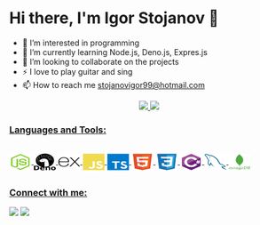 # Hi there, I'm Igor Stojanov 👋

- 👀 I’m interested in programming
- 🌱 I’m currently learning Node.js, Deno.js, Expres.js
- 🚀 I’m looking to collaborate on the projects
- ⚡ I love to play guitar and sing
- 📫 How to reach me stojanovigor99@hotmail.com

<div align="center">
  <a href="https://github.com/igor-stojanov">
  <img height="180em" src="https://github-readme-stats.vercel.app/api/top-langs/?username=igor-stojanov&layout=compact&langs_count=7&theme=white"/>
  <img src="https://github-readme-stats.vercel.app/api/top-langs?username=igor-stojanov&layout=compac
  <img height="180em" src="https://github-readme-stats.vercel.app/api?username=igor-stojanov&show_icons=true&theme=white&include_all_commits=true&count_private=true"/>
</div>

### Languages and Tools:
  
<div style="display: inline_block"><br>
  <img align="center" alt="Node-js" height="30" width="40" src="https://raw.githubusercontent.com/devicons/devicon/master/icons/nodejs/nodejs-original.svg">
  <img align="center" alt="Node-js" height="30" width="40" src="https://raw.githubusercontent.com/devicons/devicon/master/icons/denojs/denojs-original-wordmark.svg">
  <img align="center" alt="Node-js" height="30" width="40" src="https://raw.githubusercontent.com/devicons/devicon/master/icons/express/express-original.svg">
  <img align="center" alt="Js" height="30" width="40" src="https://raw.githubusercontent.com/devicons/devicon/master/icons/javascript/javascript-plain.svg">
  <img align="center" alt="Ts" height="30" width="40" src="https://raw.githubusercontent.com/devicons/devicon/master/icons/typescript/typescript-plain.svg">
  <img align="center" alt="HTML" height="30" width="40" src="https://raw.githubusercontent.com/devicons/devicon/master/icons/html5/html5-original.svg">
  <img align="center" alt="CSS" height="30" width="40" src="https://raw.githubusercontent.com/devicons/devicon/master/icons/css3/css3-original.svg">
  <img align="center" alt="Csharp" height="30" width="40" src="https://raw.githubusercontent.com/devicons/devicon/master/icons/csharp/csharp-original.svg">
  <img align="center" alt="Csharp" height="30" width="40" src="https://raw.githubusercontent.com/devicons/devicon/master/icons/mysql/mysql-original.svg">
  <img align="center" alt="Csharp" height="30" width="40" src="https://raw.githubusercontent.com/devicons/devicon/master/icons/mongodb/mongodb-plain-wordmark.svg">
</div>
  
  ##
  
  ### Connect with me:
<div>
  <a href="https"//www.linkedin.com/in/igor-stojanov-448a02203/" target="_blank"><img src="https://img.shields.io/badge/LinkedIn-0077B5?style=for-the-badge&logo=linkedin&logoColor=white"></a>
  <a href="https://twitter.com/_Stojanov_Igor" target="_blank"><img src="https://img.shields.io/badge/Twitter-1DA1F2?style=for-the-badge&logo=twitter&logoColor=white"></a>
</div>
